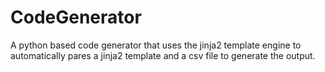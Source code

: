 # CodeGenerator

A python based code generator that uses the jinja2 template engine to automatically pares a jinja2 template and a csv file to generate the output.
